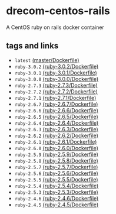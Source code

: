 # drecom-centos-rails

A CentOS ruby on rails docker container

## tags and links 
* `latest` [(master/Dockerfile)](https://github.com/drecom/docker-centos-rails/blob/master/Dockerfile)
* `ruby-3.0.2` [(ruby-3.0.2/Dockerfile)](https://github.com/drecom/docker-centos-rails/blob/ruby-3.0.1/Dockerfile)
* `ruby-3.0.1` [(ruby-3.0.1/Dockerfile)](https://github.com/drecom/docker-centos-rails/blob/ruby-3.0.1/Dockerfile)
* `ruby-3.0.0` [(ruby-3.0.0/Dockerfile)](https://github.com/drecom/docker-centos-rails/blob/ruby-3.0.0/Dockerfile)
* `ruby-2.7.3` [(ruby-2.7.3/Dockerfile)](https://github.com/drecom/docker-centos-rails/blob/ruby-2.7.3/Dockerfile)
* `ruby-2.7.2` [(ruby-2.7.2/Dockerfile)](https://github.com/drecom/docker-centos-rails/blob/ruby-2.7.2/Dockerfile)
* `ruby-2.7.1` [(ruby-2.7.1/Dockerfile)](https://github.com/drecom/docker-centos-rails/blob/ruby-2.7.1/Dockerfile)
* `ruby-2.6.7` [(ruby-2.6.7/Dockerfile)](https://github.com/drecom/docker-centos-rails/blob/ruby-2.6.7/Dockerfile)
* `ruby-2.6.6` [(ruby-2.6.6/Dockerfile)](https://github.com/drecom/docker-centos-rails/blob/ruby-2.6.6/Dockerfile)
* `ruby-2.6.5` [(ruby-2.6.5/Dockerfile)](https://github.com/drecom/docker-centos-rails/blob/ruby-2.6.5/Dockerfile)
* `ruby-2.6.4` [(ruby-2.6.4/Dockerfile)](https://github.com/drecom/docker-centos-rails/blob/ruby-2.6.4/Dockerfile)
* `ruby-2.6.3` [(ruby-2.6.3/Dockerfile)](https://github.com/drecom/docker-centos-rails/blob/ruby-2.6.3/Dockerfile)
* `ruby-2.6.2` [(ruby-2.6.2/Dockerfile)](https://github.com/drecom/docker-centos-rails/blob/ruby-2.6.2/Dockerfile)
* `ruby-2.6.1` [(ruby-2.6.1/Dockerfile)](https://github.com/drecom/docker-centos-rails/blob/ruby-2.6.1/Dockerfile)
* `ruby-2.6.0` [(ruby-2.6.0/Dockerfile)](https://github.com/drecom/docker-centos-rails/blob/ruby-2.6.0/Dockerfile)
* `ruby-2.5.9` [(ruby-2.5.9/Dockerfile)](https://github.com/drecom/docker-centos-rails/blob/ruby-2.5.9/Dockerfile)
* `ruby-2.5.8` [(ruby-2.5.8/Dockerfile)](https://github.com/drecom/docker-centos-rails/blob/ruby-2.5.8/Dockerfile)
* `ruby-2.5.7` [(ruby-2.5.7/Dockerfile)](https://github.com/drecom/docker-centos-rails/blob/ruby-2.5.7/Dockerfile)
* `ruby-2.5.6` [(ruby-2.5.6/Dockerfile)](https://github.com/drecom/docker-centos-rails/blob/ruby-2.5.6/Dockerfile)
* `ruby-2.5.5` [(ruby-2.5.5/Dockerfile)](https://github.com/drecom/docker-centos-rails/blob/ruby-2.5.5/Dockerfile)
* `ruby-2.5.4` [(ruby-2.5.4/Dockerfile)](https://github.com/drecom/docker-centos-rails/blob/ruby-2.5.4/Dockerfile)
* `ruby-2.5.3` [(ruby-2.5.3/Dockerfile)](https://github.com/drecom/docker-centos-rails/blob/ruby-2.5.3/Dockerfile)
* `ruby-2.4.6` [(ruby-2.4.6/Dockerfile)](https://github.com/drecom/docker-centos-rails/blob/ruby-2.4.6/Dockerfile)
* `ruby-2.4.5` [(ruby-2.4.5/Dockerfile)](https://github.com/drecom/docker-centos-rails/blob/ruby-2.4.5/Dockerfile)
